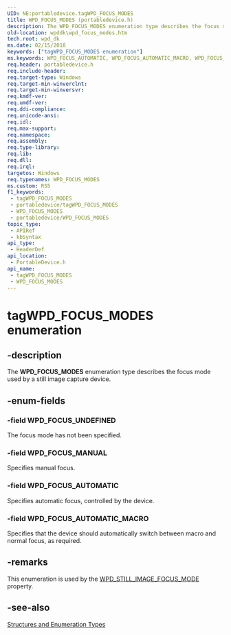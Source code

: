 ```yaml
---
UID: NE:portabledevice.tagWPD_FOCUS_MODES
title: WPD_FOCUS_MODES (portabledevice.h)
description: The WPD_FOCUS_MODES enumeration type describes the focus mode used by a still image capture device.
old-location: wpddk\wpd_focus_modes.htm
tech.root: wpd_dk
ms.date: 02/15/2018
keywords: ["tagWPD_FOCUS_MODES enumeration"]
ms.keywords: WPD_FOCUS_AUTOMATIC, WPD_FOCUS_AUTOMATIC_MACRO, WPD_FOCUS_MANUAL, WPD_FOCUS_MODES, WPD_FOCUS_MODES enumeration, WPD_FOCUS_UNDEFINED, enumeration, portabledevice/WPD_FOCUS_AUTOMATIC, portabledevice/WPD_FOCUS_AUTOMATIC_MACRO, portabledevice/WPD_FOCUS_MANUAL, portabledevice/WPD_FOCUS_MODES, portabledevice/WPD_FOCUS_UNDEFINED, tagWPD_FOCUS_MODES, wpddk.wpd_focus_modes
req.header: portabledevice.h
req.include-header: 
req.target-type: Windows
req.target-min-winverclnt: 
req.target-min-winversvr: 
req.kmdf-ver: 
req.umdf-ver: 
req.ddi-compliance: 
req.unicode-ansi: 
req.idl: 
req.max-support: 
req.namespace: 
req.assembly: 
req.type-library: 
req.lib: 
req.dll: 
req.irql: 
targetos: Windows
req.typenames: WPD_FOCUS_MODES
ms.custom: RS5
f1_keywords:
 - tagWPD_FOCUS_MODES
 - portabledevice/tagWPD_FOCUS_MODES
 - WPD_FOCUS_MODES
 - portabledevice/WPD_FOCUS_MODES
topic_type:
 - APIRef
 - kbSyntax
api_type:
 - HeaderDef
api_location:
 - PortableDevice.h
api_name:
 - tagWPD_FOCUS_MODES
 - WPD_FOCUS_MODES
---
```


# tagWPD_FOCUS_MODES enumeration


## -description

The <b>WPD_FOCUS_MODES</b> enumeration type describes the focus mode used by a still image capture device.

## -enum-fields

### -field WPD_FOCUS_UNDEFINED

The focus mode has not been specified.

### -field WPD_FOCUS_MANUAL

Specifies manual focus.

### -field WPD_FOCUS_AUTOMATIC

Specifies automatic focus, controlled by the device.

### -field WPD_FOCUS_AUTOMATIC_MACRO

Specifies that the device should automatically switch between macro and normal focus, as required.

## -remarks

This enumeration is used by the <a href="/windows/desktop/wpd_sdk/still-image-properties">WPD_STILL_IMAGE_FOCUS_MODE</a> property.

## -see-also

<a href="/previous-versions/windows/hardware/drivers/ff597672(v=vs.85)">Structures and Enumeration Types</a>

